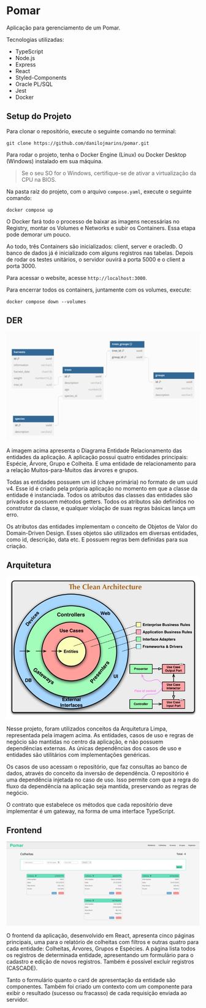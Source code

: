 # Pomar

Aplicação para gerenciamento de um Pomar.

Tecnologias utilizadas:

- TypeScript
- Node.js
- Express
- React
- Styled-Components
- Oracle PL/SQL
- Jest
- Docker

## Setup do Projeto

Para clonar o repositório, execute o seguinte comando no terminal:

```
git clone https://github.com/danilojmarins/pomar.git
```

Para rodar o projeto, tenha o Docker Engine (Linux) ou Docker Desktop (Windows) instalado em sua máquina.

> Se o seu SO for o Windows, certifique-se de ativar a virtualização da CPU na BIOS.

Na pasta raíz do projeto, com o arquivo `compose.yaml`, execute o seguinte comando:

```
docker compose up
```

O Docker fará todo o processo de baixar as imagens necessárias no Registry, montar os Volumes e Networks e subir os Containers. Essa etapa pode demorar um pouco.

Ao todo, três Containers são inicializados: client, server e oracledb. O banco de dados já é inicializado com alguns registros nas tabelas. Depois de rodar os testes unitários, o servidor ouvirá a porta 5000 e o client a porta 3000.

Para acessar o website, acesse `http://localhost:3000`.

Para encerrar todos os containers, juntamente com os volumes, execute:

```
docker compose down --volumes
```

## DER

![DER](/readme_images/db_diagram.png)

A imagem acima apresenta o Diagrama Entidade Relacionamento das entidades da aplicação. A aplicação possui quatro entidades principais: Espécie, Árvore, Grupo e Colheita. E uma entidade de relacionamento para a relação Muitos-para-Muitos das árvores e grupos.

Todas as entidades possuem um id (chave primária) no formato de um uuid v4. Esse id é criado pela própria aplicação no momento em que a classe da entidade é instanciada. Todos os atributos das classes das entidades são privados e possuem métodos getters. Todos os atributos são definidos no construtor da classe, e qualquer violação de suas regras básicas lança um erro.

Os atributos das entidades implementam o conceito de Objetos de Valor do Domain-Driven Design. Esses objetos são utilizados em diversas entidades, como id, descrição, data etc. E possuem regras bem definidas para sua criação.

## Arquitetura

![Arquitetura](/readme_images/clean_architecture.jpg)

Nesse projeto, foram utilizados conceitos da Arquitetura Limpa, representada pela imagem acima. As entidades, casos de uso e regras de negócio são mantidas no centro da aplicação, e não possuem dependências externas. As únicas dependências dos casos de uso e entidades são utilitários com implementações genéricas.

Os casos de uso acessam o repositório, que faz consultas ao banco de dados, através do conceito da inversão de dependência. O repositório é uma dependência injetada no caso de uso. Isso permite com que a regra do fluxo da dependência na aplicação seja mantida, preservando as regras de negócio.

O contrato que estabelece os métodos que cada repositório deve implementar é um gateway, na forma de uma interface TypeScript.

## Frontend

![Frontend](/readme_images/frontend.png)

O frontend da aplicação, desenvolvido em React, apresenta cinco páginas principais, uma para o relatório de colheitas com filtros e outras quatro para cada entidade: Colheitas, Árvores, Grupos e Espécies. A página lista todos os registros de determinada entidade, apresentando um formulário para o cadastro e edição de novos registros. Também é possível excluir registros (CASCADE).

Tanto o formulário quanto o card de apresentação da entidade são componentes. Também foi criado um contexto com um componente para exibir o resultado (sucesso ou fracasso) de cada requisição enviada ao servidor.